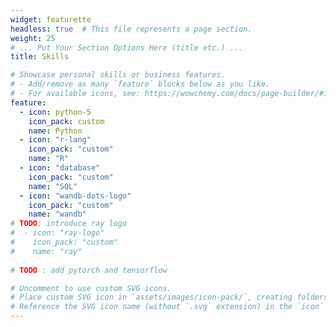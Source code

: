 ```yaml
---
widget: featurette
headless: true  # This file represents a page section.
weight: 25
# ... Put Your Section Options Here (title etc.) ...
title: Skills

# Showcase personal skills or business features.
# - Add/remove as many `feature` blocks below as you like.
# - For available icons, see: https://wowchemy.com/docs/page-builder/#icons
feature:
  - icon: python-5
    icon_pack: custom
    name: Python
  - icon: "r-lang"
    icon_pack: "custom"
    name: "R"
  - icon: "database"
    icon_pack: "custom"
    name: "SQL"
  - icon: "wandb-dots-logo"
    icon_pack: "custom"
    name: "wandb"
# TODO: introduce ray logo
#  - icon: "ray-logo"
#    icon_pack: "custom"
#    name: "ray"
  
# TODO : add pytorch and tensorflow

# Uncomment to use custom SVG icons.
# Place custom SVG icon in `assets/images/icon-pack/`, creating folders if necessary.
# Reference the SVG icon name (without `.svg` extension) in the `icon` field.
---
```

